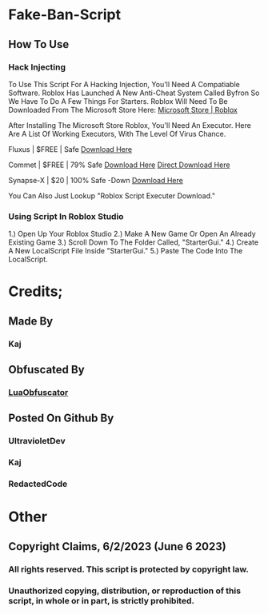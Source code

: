 # Fake-Ban-Script
## How To Use
### Hack Injecting
To Use This Script For A Hacking Injection, You'll Need A Compatiable Software.
Roblox Has Launched A New Anti-Cheat System Called Byfron So We Have To Do A Few Things For Starters.
Roblox Will Need To Be Downloaded From The Microsoft Store Here: [Microsoft Store | Roblox](https://www.google.com/url?sa=t&rct=j&q=&esrc=s&source=web&cd=&ved=2ahUKEwj0v-XL-6P_AhWIkmoFHfeJDooQFnoECDYQAQ&url=https%3A%2F%2Fwww.microsoft.com%2Fen-id%2Fp%2Froblox%2F9nblgggzm6wm&usg=AOvVaw11tRwKW5MB_gC4--NZZ5Wm)

After Installing The Microsoft Store Roblox, You'll Need An Executor.
Here Are A List Of Working Executors, With The Level Of Virus Chance.

Fluxus | $FREE | Safe
[Download Here](https://fluxteam.net)

Commet | $FREE | 79% Safe
[Download Here](https://wearedevs.net/d/Comet)
[Direct Download Here](https://cdn.discordapp.com/attachments/979946522865172520/1079632452189945896/Comet_Updating_System_.exe)

Synapse-X | $20 | 100% Safe -Down
[Download Here](https://x.synapse.to)

You Can Also Just Lookup "Roblox Script Executer Download."

### Using Script In Roblox Studio
1.) Open Up Your Roblox Studio
2.) Make A New Game Or Open An Already Existing Game
3.) Scroll Down To The Folder Called, "StarterGui."
4.) Create A New LocalScript File Inside "StarterGui."
5.) Paste The Code Into The LocalScript.

# Credits;
## Made By
### Kaj
## Obfuscated By
### [LuaObfuscator](https://luaobfuscator.com)
## Posted On Github By
### UltravioletDev
### Kaj
### RedactedCode
# Other
## Copyright Claims, 6/2/2023 (June 6 2023)
### All rights reserved. This script is protected by copyright law.
### Unauthorized copying, distribution, or reproduction of this script, in whole or in part, is strictly prohibited.
